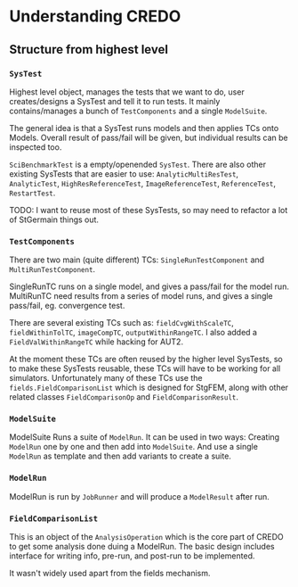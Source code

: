 Understanding CREDO
===================

Structure from highest level
----------------------------

### `SysTest`

Highest level object, manages the tests that we want to do, user creates/designs a SysTest and tell it to run tests.  It mainly contains/manages a bunch of `TestComponents` and a single `ModelSuite`.

The general idea is that a SysTest runs models and then applies TCs onto Models.  Overall result of pass/fail will be given, but individual results can be inspected too.

`SciBenchmarkTest` is a empty/openended `SysTest`.  There are also other existing SysTests that are easier to use: `AnalyticMultiResTest`, `AnalyticTest`, `HighResReferenceTest`, `ImageReferenceTest`, `ReferenceTest`, `RestartTest`.

TODO: I want to reuse most of these SysTests, so may need to refactor a lot of StGermain things out.

### `TestComponents`

There are two main (quite different) TCs: `SingleRunTestComponent` and `MultiRunTestComponent`.

SingleRunTC runs on a single model, and gives a pass/fail for the model run.  MultiRunTC need results from a series of model runs, and gives a single pass/fail, eg. convergence test.

There are several existing TCs such as: `fieldCvgWithScaleTC`, `fieldWithinTolTC`, `imageCompTC`, `outputWithinRangeTC`.  I also added a `FieldValWithinRangeTC` while hacking for AUT2.

At the moment these TCs are often reused by the higher level SysTests, so to make these SysTests reusable, these TCs will have to be working for all simulators.  Unfortunately many of these TCs use the `fields.FieldComparisonList` which is designed for StgFEM, along with other related classes `FieldComparisonOp` and `FieldComparisonResult`.

### `ModelSuite`

ModelSuite Runs a suite of `ModelRun`.  It can be used in two ways: Creating `ModelRun` one by one and then add into `ModelSuite`.  And use a single `ModelRun` as template and then add variants to create a suite.

### `ModelRun`

ModelRun is run by `JobRunner` and will produce a `ModelResult` after run.

### `FieldComparisonList`

This is an object of the `AnalysisOperation` which is the core part of CREDO to get some analysis done duing a ModelRun.  The basic design includes interface for writing info, pre-run, and post-run to be implemented.

It wasn't widely used apart from the fields mechanism.

